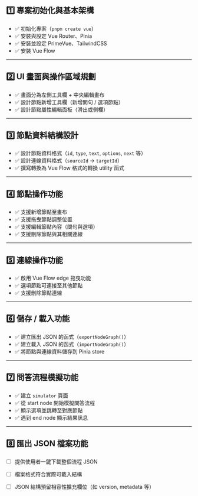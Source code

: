 ## 1️⃣ 專案初始化與基本架構

* ✅ 初始化專案（`pnpm create vue`）
* ✅ 安裝與設定 Vue Router、Pinia
* ✅ 安裝並設定 PrimeVue、TailwindCSS
* ✅ 安裝 Vue Flow

---

## 2️⃣ UI 畫面與操作區域規劃

* ✅ 畫面分為左側工具欄 + 中央編輯畫布
* ✅ 設計節點新增工具欄（新增問句 / 選項節點）
* ✅ 設計節點屬性編輯面板（滑出或側欄）

---

## 3️⃣ 節點資料結構設計

* ✅ 設計節點資料格式（`id`, `type`, `text`, `options`, `next` 等）
* ✅ 設計連線資料格式（`sourceId` → `targetId`）
* ✅ 撰寫轉換為 Vue Flow 格式的轉換 utility 函式

---

## 4️⃣ 節點操作功能

* ✅ 支援新增節點至畫布
* ✅ 支援拖曳節點調整位置
* ✅ 支援編輯節點內容（問句與選項）
* ✅ 支援刪除節點與其相關連線

---

## 5️⃣ 連線操作功能

* ✅ 啟用 Vue Flow edge 拖曳功能
* ✅ 選項節點可連接至其他節點
* ✅ 支援刪除節點連線

---

## 6️⃣ 儲存 / 載入功能

* ✅ 建立匯出 JSON 的函式（`exportNodeGraph()`）
* ✅ 建立載入 JSON 的函式（`importNodeGraph()`）
* ✅ 將節點與連線資料儲存到 Pinia store

---

## 7️⃣ 問答流程模擬功能

* ✅ 建立 `simulator` 頁面
* ✅ 從 start node 開始模擬問答流程
* ✅ 顯示選項並跳轉至對應節點
* ✅ 遇到 end node 顯示結果訊息

---

## 8️⃣ 匯出 JSON 檔案功能

* [ ] 提供使用者一鍵下載整個流程 JSON
* [ ] 檔案格式符合實際可載入結構
* [ ] JSON 結構預留相容性擴充欄位（如 version, metadata 等）

